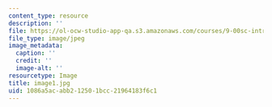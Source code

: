 ```yaml
---
content_type: resource
description: ''
file: https://ol-ocw-studio-app-qa.s3.amazonaws.com/courses/9-00sc-introduction-to-psychology-fall-2011/1086a5acabb212501bcc21964183f6c1_image1.jpg
file_type: image/jpeg
image_metadata:
  caption: ''
  credit: ''
  image-alt: ''
resourcetype: Image
title: image1.jpg
uid: 1086a5ac-abb2-1250-1bcc-21964183f6c1
---
```

